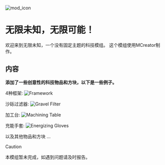 ![mod_icon](https://cdn.modrinth.com/data/cached_images/3982a4ecfc4b933003ed381a91df3655aa9ea62f.png)
# 无限未知，无限可能！
欢迎来到无限未知，一个没有固定主题的科技模组。
这个模组使用MCreator制作。

## 内容
**添加了一些创意性的科技物品和方块，以下是一些例子。**

4种框架:
![Framework](https://cdn.modrinth.com/data/cached_images/9865b9445800b9979b40fab6640f3bc32945c0b6.png)

沙砾过滤器:
![Gravel Filter](https://cdn.modrinth.com/data/cached_images/3c16feb9cb87cc5e6bf7f4b681fec7e6bee3f794.png)

加工台:
![Machining Table](https://cdn.modrinth.com/data/cached_images/f75e913ef9bd5d88e3b9953704e8d61443d66a0e.png)

充能手套:
![Energizing Gloves](https://cdn.modrinth.com/data/cached_images/72d4c10af1420f2f7fcc4adebd2411becc267bf4.png)

以及其他物品和方块 ...


>[!CAUTION]
>本模组暂未完成，如遇到问题请及时报告。
